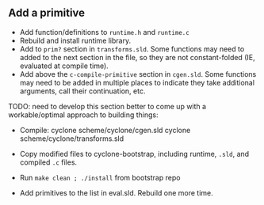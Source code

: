 ## Add a primitive

- Add function/definitions to `runtime.h` and `runtime.c`
- Rebuild and install runtime library.
- Add to `prim?` section in `transforms.sld`. Some functions may need to added to the next section in the file, so they are not constant-folded (IE, evaluated at compile time).
- Add above the `c-compile-primitive` section in `cgen.sld`. Some functions may need to be added in multiple places to indicate they take additional arguments, call their continuation, etc.

TODO: need to develop this section better to come up with a workable/optimal approach to building things:

- Compile: 
    cyclone scheme/cyclone/cgen.sld
    cyclone scheme/cyclone/transforms.sld
- Copy modified files to cyclone-bootstrap, including runtime, `.sld`, and compiled `.c` files.
- Run `make clean ; ./install` from bootstrap repo

- Add primitives to the list in eval.sld. Rebuild one more time.
